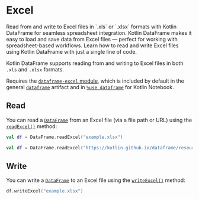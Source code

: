 # Excel

<web-summary>
Read from and write to Excel files in `.xls` or `.xlsx` formats with Kotlin DataFrame for seamless spreadsheet integration.
</web-summary>

<card-summary>
Kotlin DataFrame makes it easy to load and save data from Excel files — perfect for working with spreadsheet-based workflows.
</card-summary>

<link-summary>
Learn how to read and write Excel files using Kotlin DataFrame with just a single line of code.
</link-summary>


Kotlin DataFrame supports reading from and writing to Excel files in both `.xls` and `.xlsx` formats.

Requires the [`dataframe-excel` module](Modules.md#dataframe-excel), 
which is included by default in the general [`dataframe`](Modules.md#dataframe-general) 
artifact and in [`%use dataframe`](SetupKotlinNotebook.md#integrate-kotlin-dataframe) for Kotlin Notebook.

## Read

You can read a [`DataFrame`](DataFrame.md) from an Excel file (via a file path or URL) 
using the [`readExcel()`](read.md#read-from-excel) method:

```kotlin
val df = DataFrame.readExcel("example.xlsx")
```

```kotlin
val df = DataFrame.readExcel("https://kotlin.github.io/dataframe/resources/example.xlsx")
```

## Write

You can write a [`DataFrame`](DataFrame.md) to an Excel file using the 
[`writeExcel()`](write.md#writing-to-csv) method:

```kotlin
df.writeExcel("example.xlsx")
```
